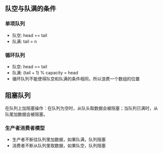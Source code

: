 ## 队空与队满的条件

### 单项队列
- 队空: head  == tail
- 队满: tail = n


### 循环队列
- 队空: head  == tail
- 队满: (tail + 1) % capacity = head
- 循环队列不能使得队空和队满的条件相同，所以浪费一个数组的位置


## 阻塞队列
在队列上加阻塞操作：在队列为空时，从队头取数据会被阻塞；当队列已满时，从队尾加数据会被阻塞。

### 生产者消费者模型

- 生产者不断往队列里加数据，如果队满，队列阻塞
- 消费者不断从队列里取数据，如果队空，队列阻塞

